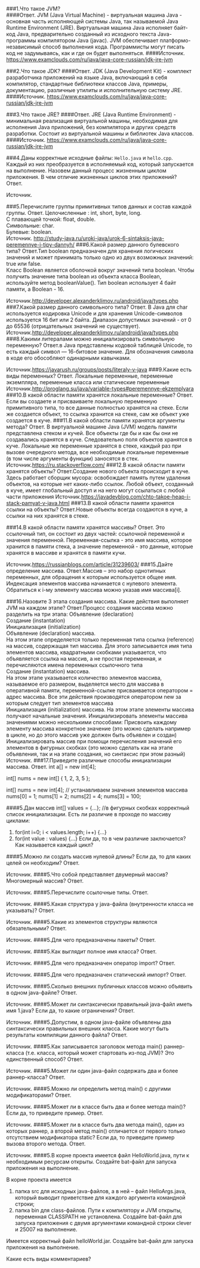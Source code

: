 ###1.Что такое JVM?  
####Ответ.
JVM (Java Virtual Machine) - виртуальная машина Java - основная часть исполняющей системы Java, так называемой Java Runtime Environment (JRE). Виртуальная машина Java исполняет байт-код Java, предварительно созданный из исходного текста Java-программы компилятором Java (javac). JVM обеспечивает платформо-независимый способ выполнения кода. Программисты могут писать код не задумываясь, как и где он будет выполняться.
####Источник. <https://www.examclouds.com/ru/java/java-core-russian/jdk-jre-jvm>

###2.Что такое JDK?
####Ответ.
JDK (Java Development Kit) - комплект разработчика приложений на языке Java, включающий в себя компилятор, стандартные библиотеки классов Java, примеры, документацию, различные утилиты и исполнительную систему JRE.
####Источник. <https://www.examclouds.com/ru/java/java-core-russian/jdk-jre-jvm>

###3.Что такое JRE?
####Ответ.
JRE (Java Runtime Environment) - минимальная реализация виртуальной машины, необходимая для исполнения Java приложений, без компилятора и других средств разработки. Состоит из виртуальной машины и библиотек Java классов.
####Источник. <https://www.examclouds.com/ru/java/java-core-russian/jdk-jre-jvm>

###4.Даны корректные исходные файлы: `Hello.java` и `hello.cpp`. Каждый из них преобразуется в исполняемый код, который запускается на выполнение. Назовем данный процесс жизненным циклом приложения. В чем отличие жизненных циклов этих приложений?
Ответ.

Источник.

###5.Перечислите группы примитивных типов данных и состав каждой группы.
Ответ.
Целочисленные : int, short, byte, long.  
С плавающей точкой: float, double.  
Символьные: char.  
Булевые: boolean.  
Источник. <http://study-java.ru/uroki-java/urok-6-sintaksis-java-peremennye-i-tipy-dannyh/>
###6.Какой размер данного булевского типа?
Ответ.Тип boolean предназначен для хранения логических значений и может принимать только одно из двух возможных значений: true или false.  
Класс Boolean является оболочкой вокруг значений типа boolean. Чтобы получить значение типа boolean из объекта класса Boolean, используйте метод booleanValue(). Тип boolean использует 4 байт памяти, а Boolean - 16.

Источник.<http://developer.alexanderklimov.ru/android/java/types.php>
###7.Какой размер данного символьного типа?
Ответ. В Java для char используется кодировка Unicode и для хранения Unicode-символов используется 16 бит или 2 байта. Диапазон допустимых значений - от 0 до 65536 (отрицательных значений не существует).  
Источник.<http://developer.alexanderklimov.ru/android/java/types.php>
###8.Какими литералами можно инициализировать символьную переменную?
Ответ.в Java представлены кодовой таблицей Unicode, то есть каждый символ — 16-битовое значение. Для обозначения символа в коде его обособляют одинарными кавычками.

Источник.<https://javarush.ru/groups/posts/literaly-v-java>
###9.Какие есть виды переменных?
Ответ.
Локальные переменные, переменные экземпляра, переменные класса или статические переменные   
Источник.<http://proglang.su/java/variable-types#peremennye-ekzemplyara>
###10.В какой области памяти хранятся локальные переменные?
Ответ.
Если вы создаете и присваиваете локальную переменную примитивного типа, то все данные полностью хранятся на стеке. Если же  создается объект, то ссылка хранится на стеке, сам же объект уже создается в куче.
###11.В какой области памяти хранятся аргументы метода?
Ответ.
В виртуальной машине Java (JVM) модель памяти представлена стеком и кучей. Все объекты где бы и как бы они не создавались хранятся в куче. Следовательно поля объектов хранятся в куче. Локальные же переменные хранятся в стеке, каждый раз при вызове очередного метода, все необходимые локальные переменные (в том числе аргументы функции) заносятся в стек.
Источник.<https://ru.stackoverflow.com/>
###12.В какой области памяти хранятся объекты?
Ответ.Создание нового объекта  происходит в куче. Здесь работает сборщик мусора: освобождает память путем удаления объектов, на которые нет каких-либо ссылок. Любой объект, созданный в куче, имеет глобальный доступ и на него могут ссылаться с любой части приложения
Источник.<https://javadevblog.com/chto-takoe-heap-i-stack-pamyat-v-java.html>
###13.В какой области памяти хранятся ссылки на объекты?
Ответ.Новые объекты всегда создаются в куче, а ссылки на них хранятся в стеке.

###14.В какой области памяти хранятся массивы?
Ответ. Это ссылочный тип, он состоит из двух частей: ссылочной переменной и значения переменной. Переменная-ссылка - это имя массива, которое хранится в памяти стека, а значение переменной - это данные, которые хранятся в массиве и хранятся в памяти кучи.

Источник.<https://russianblogs.com/article/31239603/>
###15.Дайте определение массива.
Ответ.Массив – это набор однотипных переменных, для обращения к которым используется общее имя. Индексация элементов массива начинается с нулевого элемента. Обратиться к i-му элементу массива можно указав имя массива[i].

###16.Назовите 3 этапа создания массива. Какие действия выполняет JVM на каждом этапе?
Ответ.Процесс создания массива можно разделить на три этапа:
Объявление (declaration)  
Создание (instantation)  
Инициализация (initialization)  
Объявление (declaration) массива.  
На этом этапе определяется только переменная типа ссылка (reference) на массив, содержащая тип массива. Для этого записывается имя типа элементов массива, квадратными скобками указывается, что объявляется ссылка на массив, а не простая переменная, и перечисляются имена переменных ссылочного типа  
Создание (instantation) массива.  
На этом этапе указывается количество элементов массива, называемое его размером, выделяется место для массива в оперативной памяти, переменной-ссылке присваивается оператором = адрес массива. Все эти действия производятся оператором new за которым следует тип элементов массива  
Инициализация (initialization) массива.
На этом этапе элементы массива получают начальные значения. Инициализировать элементы массива значениями можно несколькими способами:
Присвоить каждому элементу массива конкретное значение (это можно сделать например в цикле, но до этого массив уже должен быть объявлен и создан)
Инициализировать массив при помощи перечисления значений его элементов в фигурных скобках (это можно сделать как на этапе объявления, так и на этапе создания, но синтаксис при этом разный)
Источник.
###17.Приведите различные способы инициализации массива.
Ответ.
int a[] = new int[4];

int[] nums = new int[] { 1, 2, 3, 5 };

int[] nums = new int[4];
// устанавливаем значения элементов массива
nums[0] = 1;
nums[1] = 2;
nums[2] = 4;
nums[3] = 100;

####5.Дан массив
int[] values = {...};
//в фигурных скобках корректный список инициализации.
Есть ли различие в проходе по массиву циклами:
1. for(int i=0; i < values.length; i++) {...}
2. for(int value : values) {...}
   Если да, то в чем различие заключается?
   Как называется каждый цикл?

####5.Можно ли создать массив нулевой длины? Если да, то для каких целей он необходим?
Ответ.

Источник.
####5.Что собой представляет двумерный массив? Многомерный массив?
Ответ.

Источник.
####5.Перечислите ссылочные типы.
Ответ.

Источник.
####5.Какая структура у java-файла (внутренности класса не указывать)?
Ответ.

Источник.
####5.Какие из элементов структуры являются обязательными?
Ответ.

Источник.
####5.Для чего предназначены пакеты?
Ответ.

Источник.
####5.Как выглядит полное имя класса?
Ответ.

Источник.
####5.Для чего предназначен оператор import?
Ответ.

Источник.
####5.Для чего предназначен статический импорт?
Ответ.

Источник.
####5.Сколько внешних публичных классов можно объявить в одном java-файле?
Ответ.

Источник.
####5.Может ли синтаксически правильный java-файл иметь имя 1.java? Если да, то какие ограничения?
Ответ.

Источник.
####5.Допустим, в одном java-файле объявлены два синтаксически правильных внешних класса. Какие могут быть результаты компиляции данного файла?
Ответ.

Источник.
####5.Как записывается заголовок метода main() раннер-класса (т.е. класса, который может стартовать из-под JVM)?
Это единственный способ?
Ответ.

Источник.
####5.Может ли один java-файл содержать два и более раннер-класса?
Ответ.

Источник.
####5.Можно ли определить метод main() с другими модификаторами?
Ответ.

Источник.
####5.Может ли в классе быть два и более метода main()?
Если да, то приведите пример.
Ответ.

Источник.
####5.Может ли в классе быть два метода main(), один из которых раннер, а второй метод main() отличается от первого только отсутствием модификатора static?
Если да, то приведите пример вызова второго метода.
Ответ.

Источник.
####5.В корне проекта имеется файл HelloWorld.java, пути к необходимым ресурсам открыты.
Создайте bat-файл для запуска приложения на выполнение.

В корне проекта имеется
1. папка src для исходных java-файлов, а в ней – файл HelloArgs.java, который выводит приветствие для каждого аргумента командной строки;
2. папка bin для class-файлов.
   Пути к компилятору и JVM открыты, переменная CLASSPATH не установлена.
   Создайте bat-файл для запуска приложения с двумя аргументами командной строки clever и 25007 на выполнение.

Имеется корректный файл helloWorld.jar.
Создайте bat-файл для запуска приложения на выполнение.

Какие есть виды комментариев?
